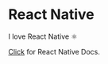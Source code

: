<h1>React Native</h1>
<p>I love React Native ⚛️</p>

<p><a href="https://reactnative.dev/docs/getting-started">Click</a> for React Native Docs.</p>
